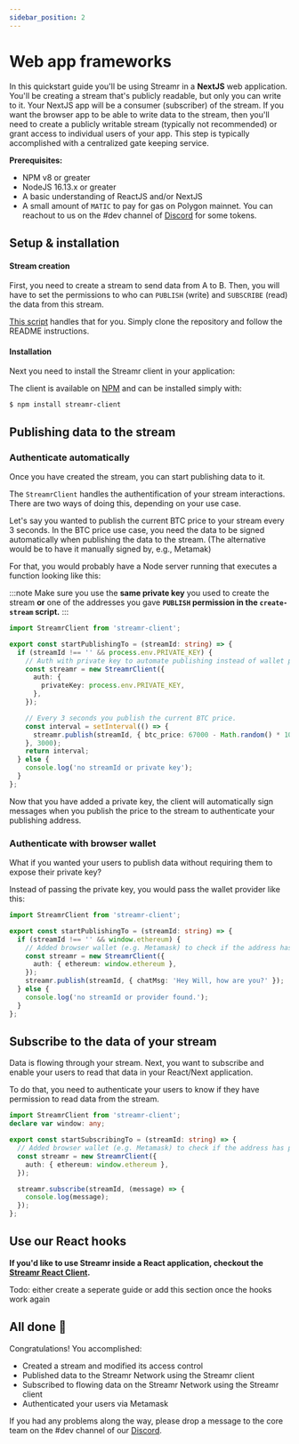 ```yaml
---
sidebar_position: 2
---
```


# Web app frameworks
In this quickstart guide you'll be using Streamr in a **NextJS** web application. You'll be creating a stream that's publicly readable, but only you can write to it. Your NextJS app will be a consumer (subscriber) of the stream. If you want the browser app to be able to write data to the stream, then you'll need to create a publicly writable stream (typically not recommended) or grant access to individual users of your app. This step is typically accomplished with a centralized gate keeping service.

**Prerequisites:**
- NPM v8 or greater
- NodeJS 16.13.x or greater
- A basic understanding of ReactJS and/or NextJS
- A small amount of `MATIC` to pay for gas on Polygon mainnet. You can reachout to us on the #dev channel of [Discord](https://discord.gg/gZAm8P7hK8) for some tokens.

## Setup & installation
#### Stream creation
First, you need to create a stream to send data from A to B. Then, you will have to set the permissions to who can `PUBLISH` (write) and `SUBSCRIBE` (read) the data from this stream.

[This script](https://github.com/streamr-dev/create-stream-script) handles that for you. Simply clone the repository and follow the README instructions.

#### Installation
<!-- TODO: add hub video tutorial -->

Next you need to install the Streamr client in your application:

The client is available on [NPM](https://www.npmjs.com/package/streamr-client) and can be installed simply with:

```shell
$ npm install streamr-client
```

## Publishing data to the stream
### Authenticate automatically
Once you have created the stream, you can start publishing data to it.

The `StreamrClient` handles the authentification of your stream interactions. There are two ways of doing this, depending on your use case.

Let's say you wanted to publish the current BTC price to your stream every 3 seconds.
In the BTC price use case, you need the data to be signed automatically when publishing the data to the stream. (The alternative would be to have it manually signed by, e.g., Metamak)

For that, you would probably have a Node server running that executes a function looking like this:

:::note
Make sure you use the **same private key** you used to create the stream **or** one of the addresses you gave **`PUBLISH` permission in the `create-stream` script.**
:::

```ts
import StreamrClient from 'streamr-client';

export const startPublishingTo = (streamId: string) => {
  if (streamId !== '' && process.env.PRIVATE_KEY) {
    // Auth with private key to automate publishing instead of wallet provider
    const streamr = new StreamrClient({
      auth: {
        privateKey: process.env.PRIVATE_KEY,
      },
    });

    // Every 3 seconds you publish the current BTC price.
    const interval = setInterval(() => {
      streamr.publish(streamId, { btc_price: 67000 - Math.random() * 10 });
    }, 3000);
    return interval;
  } else {
    console.log('no streamId or private key');
  }
};
```

Now that you have added a private key, the client will automatically sign messages when you publish the price to the stream to authenticate your publishing address.

### Authenticate with browser wallet
What if you wanted your users to publish data without requiring them to expose their private key?

Instead of passing the private key, you would pass the wallet provider like this:

```ts
import StreamrClient from 'streamr-client';

export const startPublishingTo = (streamId: string) => {
  if (streamId !== '' && window.ethereum) {
    // Added browser wallet (e.g. Metamask) to check if the address has permission to write to the stream
    const streamr = new StreamrClient({
      auth: { ethereum: window.ethereum },
    });
    streamr.publish(streamId, { chatMsg: 'Hey Will, how are you?' });
  } else {
    console.log('no streamId or provider found.');
  }
};
```

## Subscribe to the data of your stream
Data is flowing through your stream. Next, you want to subscribe and enable your users to read that data in your React/Next application.

To do that, you need to authenticate your users to know if they have permission to read data from the stream.

```ts
import StreamrClient from 'streamr-client';
declare var window: any;

export const startSubscribingTo = (streamId: string) => {
  // Added browser wallet (e.g. Metamask) to check if the address has permission to read the stream
  const streamr = new StreamrClient({
    auth: { ethereum: window.ethereum },
  });

  streamr.subscribe(streamId, (message) => {
    console.log(message);
  });
};
```

## Use our React hooks

**If you'd like to use Streamr inside a React application, checkout the [Streamr React Client](https://www.npmjs.com/package/streamr-client-react).**

Todo: either create a seperate guide or add this section once the hooks work again

## All done 🎉
Congratulations! You accomplished:

- Created a stream and modified its access control
- Published data to the Streamr Network using the Streamr client
- Subscribed to flowing data on the Streamr Network using the Streamr client
- Authenticated your users via Metamask

If you had any problems along the way, please drop a message to the core team on the #dev channel of our [Discord](https://discord.gg/gZAm8P7hK8).
